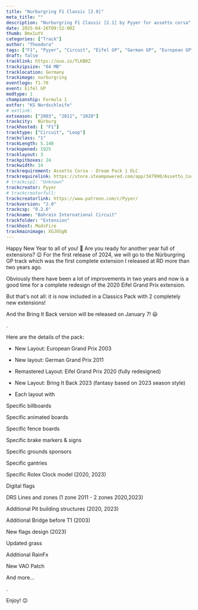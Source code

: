 ```yaml
---
title: "Nurburgring F1 Classic [2.0]"
meta_title: ""
description: "Nurburgring F1 Classic [2.1] by Pyyer for assetto corsa"
date: 2025-04-26T09:52:00Z
thumb: Bmx1utV
categories: ["Track"]
author: "Theodora"
tags: ["F1", "Pyyer", "Circuit", "Eifel GP", "German GP", "European GP", "Classics", "Germany", "Loop", "2024"]
draft: false
tracklink: https://ouo.io/TLKB0Z
trackzipsize: "64 MB"
tracklocation: Germany
trackimage: nurburgring
eventlogo: f1-70
event: Eifel GP
modtype: 1
championship: Formula 1
extfor: "KS Nordschleife"
# extlink:
extseason: ["2003", "2011", "2020"]
trackcity: 	Nürburg
trackhosted: [ "F1"]
tracktype: ["Circuit", "Loop"]
trackclass: "1" 
trackLength: 5.148
trackopened: 1925
tracklayout: 3
trackpitboxes: 24
trackwidth: 14
trackrequirement: Assetto Corsa - Dream Pack 1 DLC
trackrequirelink: https://store.steampowered.com/app/347990/Assetto_Corsa__Dream_Pack_1/
# trackcsp1: "Unknown"
trackcreator: Pyyer
# trackcreatorfull: 
trackcreatorlink: https://www.patreon.com/c/Pyyer/
trackversion: "2.0"
trackcsp: "0.2.6"
trackname: "Bahrain International Circuit"
trackfolder: "Extension"
trackhost: ModsFire
trackmainimage: XGJOSgN
---
```


Happy New Year to all of you! 🥳️
Are you ready for another year full of extensions? 😉
For the first release of 2024, we will go to the Nürburgring GP track which was the first complete extension I released at RD more than two years ago. 

Obviously there have been a lot of improvements in two years and now is a good time for a complete redesign of the 2020 Eifel Grand Prix extension.  

But that's not all: it is now included in a Classics Pack with 2 completely new extensions!

And  the Bring It Back version will be released on January 7! 😃

.

Here are the details of the pack:

- New Layout: European Grand Prix 2003

- New layout: German Grand Prix 2011

- Remastered Layout: Eifel Grand Prix 2020 (fully redesigned)

- New Layout: Bring It Back 2023 (fantasy based on 2023 season style)

- Each layout with

Specific billboards

Specific animated boards

Specific fence boards

Specific brake markers & signs

Specific grounds sponsors

Specific gantries

Specific Rolex Clock model (2020, 2023)

Digital flags

DRS Lines and zones (1 zone 2011 - 2 zones 2020,2023)

Additional Pit building structures (2020, 2023)

Additional Bridge before T1 (2003)

New flags design (2023)

Updated grass

Additional RainFx

New VAO Patch

And more...

.

Enjoy! 😉